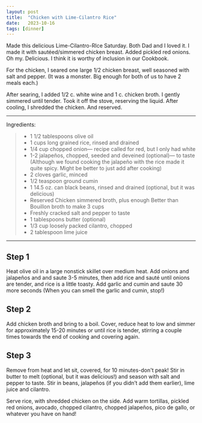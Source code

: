 ```yaml
---
layout: post
title:  "Chicken with Lime-Cilantro Rice"
date:   2023-10-16
tags: [dinner]
---
```


Made this delicious Lime-Cilantro-RIce Saturday.  Both Dad and I loved it. I made it with sautéed/simmered chicken breast.  Added pickled red onions.  Oh my.  Delicious. I think it is worthy of inclusion in our Cookbook.

For the chicken, I seared one large 1/2 chicken breast, well seasoned with salt and pepper. (It was a monster.  Big enough for both of us to have 2 meals each.)

After searing, I added 1/2 c. white wine and 1 c. chicken broth.  I gently simmered until tender.  Took it off the stove, reserving the liquid.  After cooling, I shredded the chicken. And reserved.

---

Ingredients:

> * 1 1/2 tablespoons olive oil
> * 1 cups long grained rice, rinsed and drained
> * 1/4 cup chopped onion— recipe called for red, but I only had white
> * 1-2 jalapeños, chopped, seeded and deveined (optional)— to taste  (Although we found cooking the jalapeño with the rice made it quite spicy. Might be better to just add after cooking)
> * 2 cloves garlic, minced
> * 1/2 teaspoon ground cumin
> * 1 14.5 oz. can black beans, rinsed and drained (optional, but it was delicious)
> * Reserved Chicken simmered broth, plus enough Better than Bouillon broth to make 3 cups
> * Freshly cracked salt and pepper to taste
> * 1 tablespoons butter (optional)
> * 1/3 cup loosely packed cilantro, chopped
> * 2 tablespoon lime juice

---

## Step 1

Heat olive oil in a large nonstick skillet over medium heat. Add onions and jalapeños and and saute 3-5 minutes, then add rice and sauté until onions are tender, and rice is a little toasty. Add garlic and cumin and saute 30 more seconds (When you can smell the garlic and cumin, stop!)

## Step 2
Add chicken broth and bring to a boil. Cover, reduce heat to low and simmer for approximately 15-20 minutes or until rice is tender, stirring a couple times towards the end of cooking and covering again.

## Step 3
Remove from heat and let sit, covered, for 10 minutes-don't peak! Stir in butter to melt (optional, but it was delicious!) and season with salt and pepper to taste. Stir in beans, jalapeños (if you didn’t add them earlier), lime juice and cilantro.


Serve rice, with shredded chicken on the side. Add warm tortillas, pickled red onions, avocado, chopped cilantro, chopped jalapeños, pico de gallo, or whatever you have on hand!
